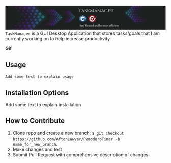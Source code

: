 ![Image not found!](/images/banner.png)
`TaskManager` is a GUI Desktop Application that stores tasks/goals that 
I am currently working on to help increase productivity.


**Gif**

**Usage**
---

```
Add some text to explain usage
```

**Installation Options**
---

Add some text to explain installation

**How to Contribute**
---

1. Clone repo and create a new branch: `$ git checkout https://github.com/AftonLawver/PomodoroTimer -b name_for_new_branch`.
2. Make changes and test
3. Submit Pull Request with comprehensive description of changes
